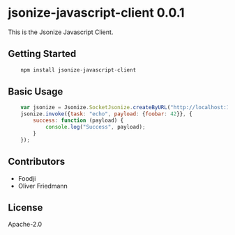 # jsonize-javascript-client 0.0.1

This is the Jsonize Javascript Client.


## Getting Started


```javascript
	npm install jsonize-javascript-client
```



## Basic Usage


```javascript
    var jsonize = Jsonize.SocketJsonize.createByURL("http://localhost:1234");
    jsonize.invoke({task: "echo", payload: {foobar: 42}}, {
        success: function (payload) {
            console.log("Success", payload);
        }
    });
```

## Contributors

- Foodji
- Oliver Friedmann


## License

Apache-2.0

